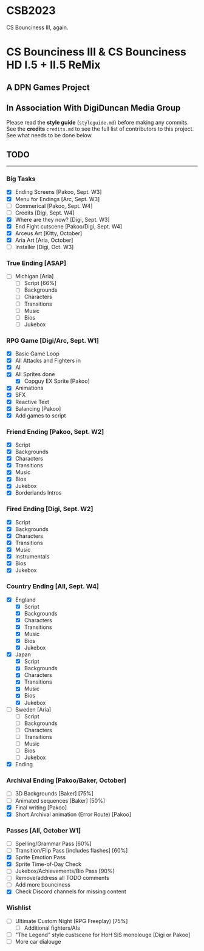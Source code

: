 # CSB2023
CS Bounciness III, again.
# CS Bounciness III & CS Bounciness HD I.5 + II.5 ReMix

## A **DPN Games** Project
## In Association With **DigiDuncan Media Group**

Please read the **style guide** (`styleguide.md`) before making any commits.  
See the **credits** `credits.md` to see the full list of contributors to this project.
See what needs to be done below.

## TODO
-------

### Big Tasks
- [X] Ending Screens [Pakoo, Sept. W3]
- [X] Menu for Endings [Arc, Sept. W3]
- [ ] Commerical [Pakoo, Sept. W4]
- [ ] Credits [Digi, Sept. W4]
- [X] Where are they now? [Digi, Sept. W3]
- [X] End Fight cutscene [Pakoo/Digi, Sept. W4]
- [X] Arceus Art [Kitty, October]
- [X] Aria Art [Aria, October]
- [ ] Installer [Digi, Oct. W3]

### True Ending [ASAP]
- [ ] Michigan [Aria]
    - [ ] Script [66%]
    - [ ] Backgrounds
    - [ ] Characters
    - [ ] Transitions
    - [ ] Music
    - [ ] Bios
    - [ ] Jukebox

### RPG Game [Digi/Arc, Sept. W1]
- [X] Basic Game Loop
- [X] All Attacks and Fighters in
- [X] AI
- [X] All Sprites done
    - [X] Copguy EX Sprite [Pakoo]
- [X] Animations
- [X] SFX
- [X] Reactive Text
- [X] Balancing [Pakoo]
- [X] Add games to script

### Friend Ending [Pakoo, Sept. W2]
- [X] Script
- [X] Backgrounds
- [X] Characters
- [X] Transitions
- [X] Music
- [X] Bios
- [X] Jukebox
- [X] Borderlands Intros

### Fired Ending [Digi, Sept. W2]
- [X] Script
- [X] Backgrounds
- [X] Characters
- [X] Transitions
- [X] Music
- [X] Instrumentals
- [X] Bios
- [X] Jukebox

### Country Ending [All, Sept. W4]
- [X] England
    - [X] Script
    - [X] Backgrounds
    - [X] Characters
    - [X] Transitions
    - [X] Music
    - [X] Bios
    - [X] Jukebox
- [X] Japan
    - [X] Script
    - [X] Backgrounds
    - [X] Characters
    - [X] Transitions
    - [X] Music
    - [X] Bios
    - [X] Jukebox
- [ ] Sweden [Aria]
    - [ ] Script
    - [ ] Backgrounds
    - [ ] Characters
    - [ ] Transitions
    - [ ] Music
    - [ ] Bios
    - [ ] Jukebox
- [X] Ending

### Archival Ending [Pakoo/Baker, October]
- [ ] 3D Backgrounds [Baker] [75%]
- [ ] Animated sequences [Baker] [50%]
- [X] Final writing [Pakoo]
- [X] Short Archival animation (Error Route) [Pakoo]

### Passes [All, October W1]
- [ ] Spelling/Grammar Pass [60%]
- [ ] Transition/Flip Pass [includes flashes] [60%]
- [X] Sprite Emotion Pass
- [X] Sprite Time-of-Day Check
- [ ] Jukebox/Achievements/Bio Pass [90%]
- [ ] Remove/address all TODO comments
- [ ] Add more bounciness
- [X] Check Discord channels for missing content

### Wishlist
- [ ] Ultimate Custom Night (RPG Freeplay) [75%]
    - [ ] Additional fighters/AIs
- [ ] "The Legend" style custscene for HoH SiS monolouge [Digi or Pakoo]
- [ ] More car dialouge
